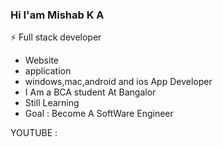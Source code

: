 ### Hi I'am Mishab K A

⚡ Full stack developer
- Website
- application
- windows,mac,android and ios App Developer
- I Am a BCA student At Bangalor
- Still Learning
- Goal : Become A SoftWare Engineer

YOUTUBE : <a href="https://www.youtube.com/c/KeralaHackersKHC"></a>



